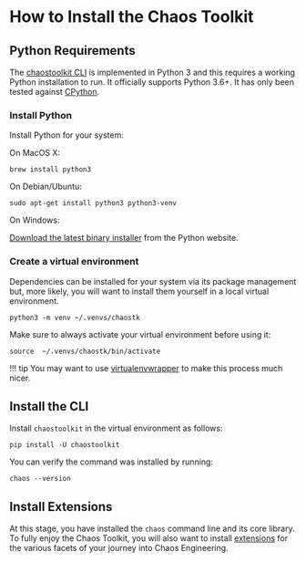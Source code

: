 # How to Install the Chaos Toolkit

<div style="margin: 0 auto; text-align: center;"><script src="https://asciinema.org/a/DoiUo45zZLvISEvnlfeh2Gjlb.js" id="asciicast-DoiUo45zZLvISEvnlfeh2Gjlb" async></script></div>

## Python Requirements

The [chaostoolkit CLI][cli] is implemented in Python 3 and this requires a
working Python installation to run. It officially supports Python 3.6+. It has
only been tested against [CPython][python].

[cli]: https://github.com/chaostoolkit/chaostoolkit
[python]: https://www.python.org/

### Install Python

Install Python for your system:

On MacOS X:

```
brew install python3
```

On Debian/Ubuntu:

```
sudo apt-get install python3 python3-venv
```

On Windows:

[Download the latest binary installer][pywin] from the Python website.

[pywin]: https://www.python.org/downloads/windows/

### Create a virtual environment

Dependencies can be installed for your system via its package management but,
more likely, you will want to install them yourself in a local virtual
environment.

```
python3 -m venv ~/.venvs/chaostk
```

Make sure to always activate your virtual environment before using it:

```
source  ~/.venvs/chaostk/bin/activate
```

!!! tip
    You may want to use [virtualenvwrapper][] to make this process much nicer.

[virtualenvwrapper]: https://virtualenvwrapper.readthedocs.io/en/latest/

## Install the CLI

Install `chaostoolkit` in the virtual environment as follows:

```
pip install -U chaostoolkit
```

You can verify the command was installed by running:

```
chaos --version
```

## Install Extensions

At this stage, you have installed the `chaos` command line and its core
library. To fully enjoy the Chaos Toolkit, you will also want to install
[extensions][ext] for the various facets of your journey into Chaos Engineering.

[ext]: https://github.com/search?utf8=%E2%9C%93&q=topic%3Achaostoolkit-extension&type=Repositories